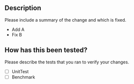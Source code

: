 ## Description

Please include a summary of the change and which is fixed.

- Add A
- Fix B

## How has this been tested?

Please describe the tests that you ran to verify your changes.

- [ ] UnitTest
- [ ] Benchmark
